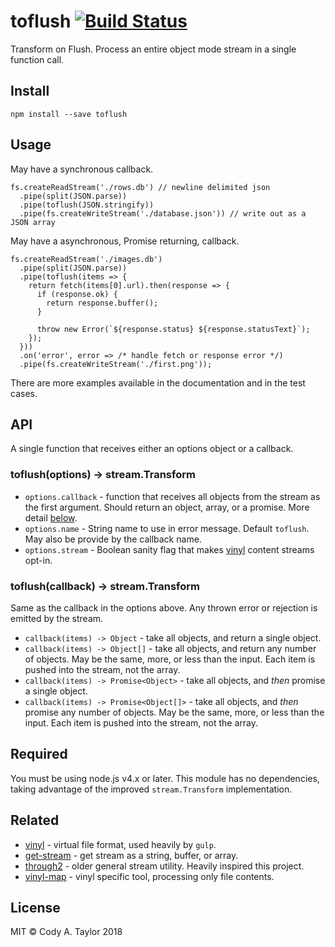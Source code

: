 # toflush [![Build Status](https://travis-ci.org/CodeMan99/toflush.svg?branch=master)](https://travis-ci.org/CodeMan99/toflush)

Transform on Flush. Process an entire object mode stream in a single
function call.

## Install

    npm install --save toflush

## Usage

May have a synchronous callback.

    fs.createReadStream('./rows.db') // newline delimited json
      .pipe(split(JSON.parse))
      .pipe(toflush(JSON.stringify))
      .pipe(fs.createWriteStream('./database.json')) // write out as a JSON array

May have a asynchronous, Promise returning, callback.

    fs.createReadStream('./images.db')
      .pipe(split(JSON.parse))
      .pipe(toflush(items => {
        return fetch(items[0].url).then(response => {
          if (response.ok) {
            return response.buffer();
          }

          throw new Error(`${response.status} ${response.statusText}`);
        });
      }))
      .on('error', error => /* handle fetch or response error */)
      .pipe(fs.createWriteStream('./first.png'));

There are more examples available in the documentation and in the test cases.

## API

A single function that receives either an options object or a callback.

### toflush(options) -> stream.Transform

 * `options.callback` - function that receives all objects from the stream
   as the first argument. Should return an object, array, or a promise. More
   detail [below](#toflushcallback---streamtransform).
 * `options.name` - String name to use in error message. Default `toflush`. May
   also be provide by the callback name.
 * `options.stream` - Boolean sanity flag that makes [vinyl][] content streams
   opt-in.

### toflush(callback) -> stream.Transform

Same as the callback in the options above. Any thrown error or rejection is
emitted by the stream.

 * `callback(items) -> Object` - take all objects, and return a single object.
 * `callback(items) -> Object[]` - take all objects, and return any number of
   objects. May be the same, more, or less than the input. Each item is pushed
   into the stream, not the array.
 * `callback(items) -> Promise<Object>` - take all objects, and _then_ promise
   a single object.
 * `callback(items) -> Promise<Object[]>` - take all objects, and _then_
   promise any number of objects. May be the same, more, or less than the
   input. Each item is pushed into the stream, not the array.

## Required

You must be using node.js v4.x or later. This module has no dependencies,
taking advantage of the improved `stream.Transform` implementation.

## Related

 * [vinyl][] - virtual file format, used heavily by `gulp`.
 * [get-stream][] - get stream as a string, buffer, or array.
 * [through2][] - older general stream utility. Heavily inspired this project.
 * [vinyl-map][] - vinyl specific tool, processing only file contents.

## License

MIT &copy; Cody A. Taylor 2018

[vinyl]: https://github.com/gulpjs/vinyl "gulpjs/vinyl"
[get-stream]: https://github.com/sindresorhus/get-stream "sindresorhus/get-stream"
[through2]: https://github.com/rvagg/through2 "rvagg/through2"
[vinyl-map]: https://github.com/affirmix/vinyl-map "affirmix/vinyl-map"
